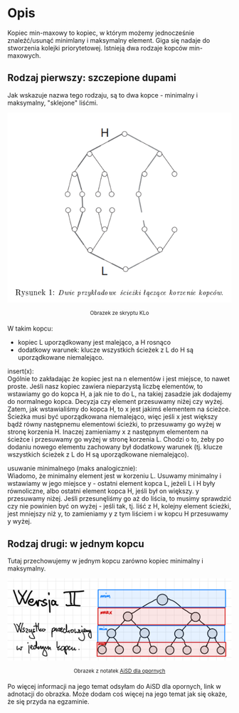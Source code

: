 # Opis

Kopiec min-maxowy to kopiec, w którym możemy jednocześnie znaleźć/usunąć minimlany i maksymalny element. Giga się nadaje do stworzenia kolejki priorytetowej. Istnieją dwa rodzaje kopców min-maxowych.

## Rodzaj pierwszy: szczepione dupami

Jak wskazuje nazwa tego rodzaju, są to dwa kopce - minimalny i maksymalny, "sklejone" liśćmi.

![](images/min-max-heap.png)

<div style="text-align: center;">
<sup>Obrazek ze skryptu KLo</sup>
</div>

W takim kopcu:

-   kopiec L uporządkowany jest malejąco, a H rosnąco
-   dodatkowy warunek: klucze wszystkich ścieżek z L do H są uporządkowane niemalejąco.

insert(x):  
Ogólnie to zakładając że kopiec jest na n elementów i jest miejsce, to nawet proste. Jeśli nasz kopiec zawiera nieparzystą liczbę elementów, to wstawiamy go do kopca H, a jak nie to do L, na takiej zasadzie jak dodajemy do normalnego kopca. Decyzja czy element przesuwamy niżej czy wyżej. Zatem, jak wstawialiśmy do kopca H, to x jest jakimś elementem na ścieżce. Ścieżka musi być uporządkowana niemalejąco, więc jeśli x jest większy bądź równy następnemu elementowi ścieżki, to przesuwamy go wyżej w stronę korzenia H. Inaczej zamieniamy x z następnym elementem na ścieżce i przesuwamy go wyżej w stronę korzenia L. Chodzi o to, żeby po dodaniu nowego elementu zachowany był dodatkowy warunek (tj. klucze wszystkich ścieżek z L do H są uporządkowane niemalejąco).

usuwanie minimalnego (maks analogicznie):  
Wiadomo, że minimalny element jest w korzeniu L. Usuwamy minimalny i wstawiamy w jego miejsce y - ostatni element kopca L, jeżeli L i H były równoliczne, albo ostatni element kopca H, jeśli był on większy. y przesuwamy niżej. Jeśli przesunęliśmy go aż do liścia, to musimy sprawdzić czy nie powinien być on wyżej - jeśli tak, tj. liść z H, kolejny element ścieżki, jest mniejszy niż y, to zamieniamy y z tym liściem i w kopcu H przesuwamy y wyżej.

## Rodzaj drugi: w jednym kopcu

Tutaj przechowujemy w jednym kopcu zarówno kopiec minimalny i maksymalny.

![](images/min-max-heap-2.png)

<div style="text-align: center;">
<sup>Obrazek z notatek <a href="https://github.com/Ph0enixKM/AiSD-Dla-Opornych/blob/master/1%20Kopce%20Binarne.pdf" target="_blank">AiSD dla opornych</a></sup>
</div>

Po więcej informacji na jego temat odsyłam do AiSD dla opornych, link w adnotacji do obrazka. Może dodam coś więcej na jego temat jak się okaże, że się przyda na egzaminie.
